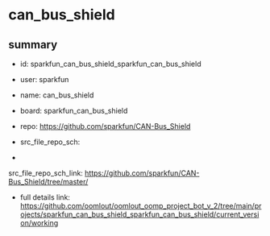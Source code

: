 # can_bus_shield
 
## summary 
* id: sparkfun_can_bus_shield_sparkfun_can_bus_shield
* user: sparkfun
* name: can_bus_shield
* board: sparkfun_can_bus_shield
* repo: https://github.com/sparkfun/CAN-Bus_Shield



* src_file_repo_sch: 
*
 src_file_repo_sch_link: https://github.com/sparkfun/CAN-Bus_Shield/tree/master/
* full details link: https://github.com/oomlout/oomlout_oomp_project_bot_v_2/tree/main/projects/sparkfun_can_bus_shield_sparkfun_can_bus_shield/current_version/working  






